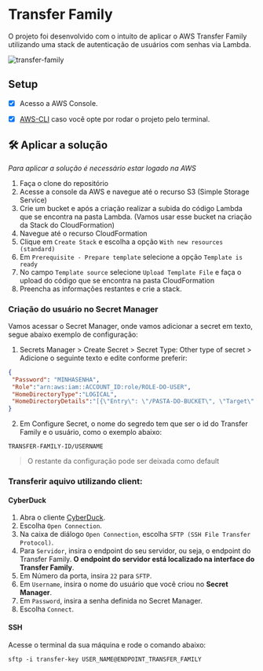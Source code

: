 # Transfer Family

O projeto foi desenvolvido com o intuito de aplicar o AWS Transfer Family utilizando uma stack de autenticação de usuários com senhas via Lambda.

![transfer-family](https://github.com/BeatrizSantos-Costa/aws-soluctions/assets/64608296/002b943b-235e-425e-ad8a-d0c5049c13f1)

## Setup 

- [x] Acesso a AWS Console.

- [x] [AWS-CLI](https://docs.aws.amazon.com/cli/latest/userguide/getting-started-install.html) caso você opte por rodar o projeto pelo terminal.


## 🛠️ Aplicar a solução

*Para aplicar a solução é necessário estar logado na AWS*

1. Faça o clone do repositório
2. Acesse a console da AWS e navegue até o recurso S3 (Simple Storage Service)
3. Crie um bucket e após a criação realizar a subida do código Lambda que se encontra na pasta Lambda. (Vamos usar esse bucket na criação da Stack do CloudFormation)
4. Navegue até o recurso CloudFormation
3. Clique em `Create Stack` e escolha a opção `With new resources (standard)`
4. Em `Prerequisite - Prepare template` selecione a opção `Template is ready`
5. No campo `Template source` selecione `Upload Template File` e faça o upload do código que se encontra na pasta CloudFormation
6. Preencha as informações restantes e crie a stack.


### Criação do usuário no Secret Manager 

Vamos acessar o Secret Manager, onde vamos adicionar a secret em texto, segue abaixo exemplo de configuração:

1. Secrets Manager > Create Secret > Secret Type: Other type of secret > Adicione o seguinte texto e edite conforme preferir:

```json
{
 "Password": "MINHASENHA",
 "Role":"arn:aws:iam::ACCOUNT_ID:role/ROLE-DO-USER",
 "HomeDirectoryType":"LOGICAL",
 "HomeDirectoryDetails":"[{\"Entry\": \"/PASTA-DO-BUCKET\", \"Target\": \"/NOME-DO-BUCKET/PASTA-DO-BUCKET \"}]"
}

```

2. Em Configure Secret, o nome do segredo tem que ser o id do Transfer Family e o usuário, como o exemplo abaixo:


```
TRANSFER-FAMILY-ID/USERNAME
```

> O restante da configuração pode ser deixada como default


### Transferir aquivo utilizando client:

#### CyberDuck

1. Abra o cliente [CyberDuck](https://cyberduck.io/download/).
2. Escolha `Open Connection`.
3. Na caixa de diálogo `Open Connection`, escolha `SFTP (SSH File Transfer Protocol)`.
4. Para `Servidor`, insira o endpoint do seu servidor, ou seja, o endpoint do Transfer Family. **O endpoint do servidor está localizado na interface do Transfer Family**.
5. Em Número da porta, insira `22` para `SFTP`.
6. Em `Username`, insira o nome do usuário que você criou no **Secret Manager**.
7. Em `Password`, insira a senha definida no Secret Manager.
8. Escolha `Connect`.


#### SSH

Acesse o terminal da sua máquina e rode o comando abaixo:

```shell
sftp -i transfer-key USER_NAME@ENDPOINT_TRANSFER_FAMILY
```
